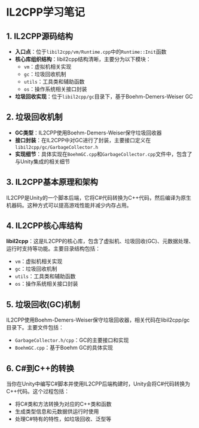 # IL2CPP学习笔记

## 1. IL2CPP源码结构

- **入口点**：位于`libil2cpp/vm/Runtime.cpp`中的`Runtime::Init`函数
- **核心库组织结构**：libil2cpp结构清晰，主要分为以下模块：
  - `vm`：虚拟机相关实现
  - `gc`：垃圾回收机制
  - `utils`：工具类和辅助函数
  - `os`：操作系统相关接口封装
- **垃圾回收实现**：位于`libil2cpp/gc`目录下，基于Boehm-Demers-Weiser GC

## 2. 垃圾回收机制

- **GC类型**：IL2CPP使用Boehm-Demers-Weiser保守垃圾回收器
- **接口封装**：在IL2CPP中对GC进行了封装，主要接口定义在`libil2cpp/gc/GarbageCollector.h`
- **实现细节**：具体实现在`BoehmGC.cpp`和`GarbageCollector.cpp`文件中，包含了与Unity集成的相关细节

## 3. IL2CPP基本原理和架构

IL2CPP是Unity的一个脚本后端，它将C#代码转换为C++代码，然后编译为原生机器码。这种方式可以提高游戏性能并减少内存占用。

## 4. IL2CPP核心库结构

**libil2cpp**：这是IL2CPP的核心库，包含了虚拟机、垃圾回收(GC)、元数据处理、运行时支持等功能。主要目录结构包括：
- `vm`：虚拟机相关实现
- `gc`：垃圾回收机制
- `utils`：工具类和辅助函数
- `os`：操作系统相关接口封装

## 5. 垃圾回收(GC)机制

IL2CPP使用Boehm-Demers-Weiser保守垃圾回收器，相关代码在libil2cpp/gc目录下。主要文件包括：
- `GarbageCollector.h/cpp`：GC的主要接口和实现
- `BoehmGC.cpp`：基于Boehm GC的具体实现

## 6. C#到C++的转换

当你在Unity中编写C#脚本并使用IL2CPP后端构建时，Unity会将C#代码转换为C++代码。这个过程包括：
- 将C#类和方法转换为对应的C++类和函数
- 生成类型信息和元数据供运行时使用
- 处理C#特有的特性，如垃圾回收、泛型等